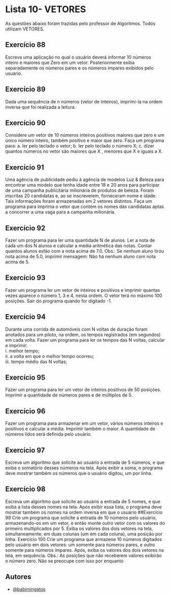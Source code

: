 
# Lista 10- VETORES
As questões abaixo foram trazidas pelo professor de Algoritmos. Todos utilizam VETORES.

## Exercício 88
Escreva uma aplicação no qual o usuário deverá informar 10 números inteiro e maiores
que Zero em um vetor. Posteriormente exiba separadamente os números pares e os números ímpares exibidos
pelo usuário. 
## Exercício 89
Dada uma sequência de n números (vetor de inteiros), imprimi-la na ordem inversa que
foi realizada a leitura. 
## Exercício 90
Considere um vetor de 10 números inteiros positivos maiores que zero e um único
número inteiro, também positivo e maior que zero. Faça um programa para:
a. ler pelo teclado o vetor;
b. ler pelo teclado o número X;
c. dizer quantos números no vetor são maiores que X , menores que X e iguais a
X. 
## Exercício 91
Uma agência de publicidade pediu à agência de modelos Luz & Beleza para encontrar
uma modelo que tenha idade entre 18 e 20 anos para participar de uma campanha
publicitária milionária de produtos de beleza. Foram inscritas 20 candidatas e, ao se
inscreverem, forneceram nome e idade. Tais informações foram armazenadas em 2
vetores distintos. Faça um programa para imprima o vetor que contém os nomes das
candidatas aptas a concorrer a uma vaga para a campanha milionária. 
## Exercício 92
Fazer um programa para ler uma quantidade N de alunos. Ler a nota de cada um dos N
alunos e calcular a média aritmética das notas. Contar quantos alunos estão com a nota
acima de 7.0. Obs.: Se nenhum aluno tirou nota acima de 5.0, imprimir mensagem:
Não há nenhum aluno com nota acima de 5.

## Exercício 93
Fazer um programa ler um vetor de inteiros e positivos e imprimir quantas vezes
aparece o número 1, 3 e 4, nesta ordem. O vetor terá no máximo 100 posições. Sair do
programa quando for digitado -1. 
## Exercício 94
Durante uma corrida de automóveis com N voltas de duração foram anotados para um
piloto, na ordem, os tempos registrados (em segundos) em cada volta. Fazer um
programa para ler os tempos das N voltas, calcular e imprimir:
</br>i. melhor tempo;
</br>ii. a volta em que o melhor tempo ocorreu;
</br>iii. tempo médio das N voltas;
## Exercício 95
Fazer um programa para ler um vetor de inteiros positivos de 50 posições. Imprimir a
quantidade de números pares e de múltiplos de 5. 
## Exercício 96
Fazer um programa para armazenar em um vetor, vários números inteiros e positivos e
calcular a média. Imprimir também o maior. A quantidade de números lidos será
definida pelo usuário. 
## Exercício 97
Escreva um algoritmo que solicite ao usuário a entrada de 5 números, e que exiba o
somatório desses números na tela. Após exibir a soma, o programa deve mostrar também os números que o usuário
digitou, um por linha. 
## Exercício 98
Escreva um algoritmo que solicite ao usuário a entrada de 5 nomes, e que exiba a lista
desses nomes na tela. Após exibir essa lista, o programa deve mostrar também os nomes na ordem inversa em
que o usuário 
##Exercício 99
Crie um programa que solicite a entrada de 10 números pelo usuário, armazenando-os
em um vetor, e então monte outro vetor com os valores do primeiro multiplicados por
5. Exiba os valores dos dois vetores na tela, simultaneamente, em duas colunas (um em
cada coluna), uma posição por linha.
Exercício 100
Crie um programa que armazene 10 números digitados pelo usuário em dois vetores:
um somente para números pares, e outro somente para números ímpares. Após, exiba os valores dos dois vetores na tela, em sequência. Obs.: As posições que não receberem valores exibirão o número zero. Não se preocupe
com isso por enquanto

## Autores

- [@babimingatos](https://www.github.com/babimingatos)

